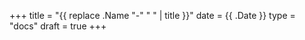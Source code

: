 +++
title = "{{ replace .Name "-" " " | title }}" 
date = {{ .Date }}
type = "docs"
draft = true
+++

